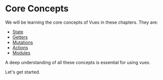 # Core Concepts

We will be learning the core concepts of Vuex in these chapters. They are:

- [State](state.md)
- [Getters](getters.md)
- [Mutations](mutations.md)
- [Actions](actions.md)
- [Modules](modules.md)

A deep understanding of all these concepts is essential for using vuex.

Let's get started.
